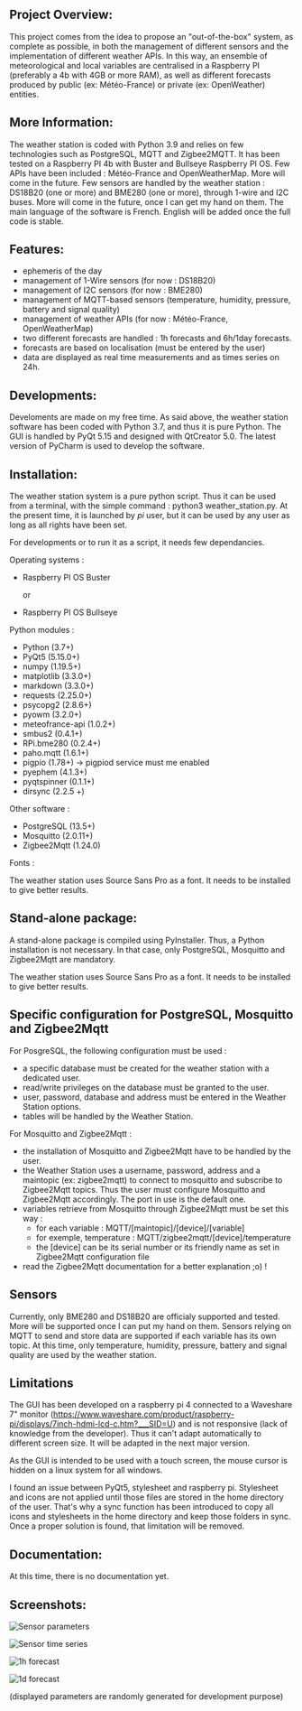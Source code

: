 Project Overview:
-----------------

This project comes from the idea to propose an "out-of-the-box" system, as complete as possible, in both the management of different sensors and the implementation of different weather APIs. In this way, an ensemble of meteorological and local variables are centralised in a Raspberry PI (preferably a 4b with 4GB or more RAM), as well as different forecasts produced by public (ex: Météo-France) or private (ex: OpenWeather) entities.


More Information:
-----------------

The weather station is coded with Python 3.9 and relies on few technologies such as PostgreSQL, MQTT and Zigbee2MQTT.
It has been tested on a Raspberry PI 4b with Buster and Bullseye Raspberry PI OS.
Few APIs have been included : Météo-France and OpenWeatherMap. More will come in the future.
Few sensors are handled by the weather station : DS18B20 (one or more) and BME280 (one or more), through 1-wire and I2C buses. More will come in the future, once I can get my hand on them.
The main language of the software is French. English will be added once the full code is stable.


Features:
---------

* ephemeris of the day
* management of 1-Wire sensors (for now : DS18B20)
* management of I2C sensors (for now : BME280)
* management of MQTT-based sensors (temperature, humidity, pressure, battery and signal quality)
* management of weather APIs (for now : Météo-France, OpenWeatherMap)
* two different forecasts are handled : 1h forecasts and 6h/1day forecasts.
* forecasts are based on localisation (must be entered by the user)
* data are displayed as real time measurements and as times series on 24h.


Developments:
-------------

Develoments are made on my free time. As said above, the weather station software has been coded with Python 3.7, and thus it is pure Python. The GUI is handled by PyQt 5.15 and designed with QtCreator 5.0. The latest version of PyCharm is used to develop the software.


Installation:
-------------

The weather station system is a pure python script. Thus it can be used from a terminal, with the simple command : python3 weather_station.py.
At the present time, it is launched by *pi* user, but it can be used by any user as long as all rights have been set.

For developments or to run it as a script, it needs few dependancies.

Operating systems :

* Raspberry PI OS Buster

  or

* Raspberry PI OS Bullseye

Python modules :

* Python (3.7+)
* PyQt5 (5.15.0+)
* numpy (1.19.5+)
* matplotlib (3.3.0+)
* markdown (3.3.0+)
* requests (2.25.0+)
* psycopg2 (2.8.6+)
* pyowm (3.2.0+)
* meteofrance-api (1.0.2+)
* smbus2 (0.4.1+)
* RPi.bme280 (0.2.4+)
* paho.mqtt (1.6.1+)
* pigpio (1.78+) -> pigpiod service must me enabled
* pyephem (4.1.3+)
* pyqtspinner (0.1.1+)
* dirsync (2.2.5 +)

Other software :

* PostgreSQL (13.5+)
* Mosquitto (2.0.11+)
* Zigbee2Mqtt (1.24.0)

Fonts :

The weather station uses Source Sans Pro as a font. It needs to be installed to give better results.

Stand-alone package:
--------------------

A stand-alone package is compiled using PyInstaller. Thus, a Python installation is not necessary. In that case, only PostgreSQL, Mosquitto and Zigbee2Mqtt are mandatory.

The weather station uses Source Sans Pro as a font. It needs to be installed to give better results.

Specific configuration for PostgreSQL, Mosquitto and Zigbee2Mqtt
----------------------------------------------------------------

For PosgreSQL, the following configuration must be used :

* a specific database must be created for the weather station with a dedicated user.
* read/write privileges on the database must be granted to the user.
* user, password, database and address must be entered in the Weather Station options.
* tables will be handled by the Weather Station.

For Mosquitto and Zigbee2Mqtt :

* the installation of Mosquitto and Zigbee2Mqtt have to be handled by the user. 
* the Weather Station uses a username, password, address and a maintopic (ex: zigbee2mqtt) to connect to mosquitto and subscribe to Zigbee2Mqtt topics. Thus the user must configure Mosquitto and Zigbee2Mqtt accordingly. The port in use is the default one.
* variables retrieve from Mosquitto through Zigbee2Mqtt must be set this way :
  * for each variable : MQTT/[maintopic]/[device]/[variable]
  * for exemple, temperature : MQTT/zigbee2mqtt/[device]/temperature
  * the [device] can be its serial number or its friendly name as set in Zigbee2Mqtt configuration file
* read the Zigbee2Mqtt documentation for a better explanation ;o) !


Sensors
-------

Currently, only BME280 and DS18B20 are officialy supported and tested. More will be supported once I can put my hand on them.
Sensors relying on MQTT to send and store data are supported if each variable has its own topic. At this time, only temperature, humidity, pressure, battery and signal quality are used by the weather station.


Limitations
-----------

The GUI has been developed on a raspberry pi 4 connected to a Waveshare 7" monitor (https://www.waveshare.com/product/raspberry-pi/displays/7inch-hdmi-lcd-c.htm?___SID=U) and is not responsive (lack of knowledge from the 
developer). Thus it can't adapt automatically to different screen size. It will be adapted in the next major version.

As the GUI is intended to be used with a touch screen, the mouse cursor is hidden on a linux system for all windows.

I found an issue between PyQt5, stylesheet and raspberry pi. Stylesheet and icons are not applied until those files are stored in the home directory of the user. That's why a sync function has been introduced to copy all icons and stylesheets in the home directory and keep those folders in sync. Once a proper solution is found, that limitation will be removed.


Documentation:
--------------

At this time, there is no documentation yet.


Screenshots:
------------

![Sensor parameters](screenshots/screenshot_1.png?raw=true "Parameters from different sensors") 

![Sensor time series](screenshots/screenshot_4.png?raw=true "Parameters can be displayed as time series")

![1h forecast](screenshots/screenshot_2.png?raw=true "Forecast every 1h on a 24h period")

![1d forecast](screenshots/screenshot_3.png?raw=true "Forecast every day on a 5d period")

(displayed parameters are randomly generated for development purpose)
